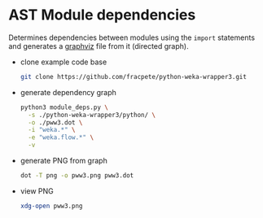 # AST Module dependencies

Determines dependencies between modules using the `import` statements and generates a 
[graphviz](https://graphviz.org/) file from it (directed graph).

* clone example code base

  ```bash
  git clone https://github.com/fracpete/python-weka-wrapper3.git
  ```

* generate dependency graph

  ```bash
  python3 module_deps.py \
    -s ./python-weka-wrapper3/python/ \
    -o ./pww3.dot \
    -i "weka.*" \
    -e "weka.flow.*" \
    -v
  ```

* generate PNG from graph

  ```bash
  dot -T png -o pww3.png pww3.dot
  ```

* view PNG

  ```bash
  xdg-open pww3.png
  ```

